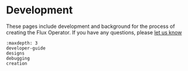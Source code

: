 # Development

These pages include development and background for the process of creating
the Flux Operator. If you have
any questions, please [let us know](https://github.com/flux-framework/flux-operator/issues)

```{toctree}
:maxdepth: 3
developer-guide
designs
debugging
creation
```
